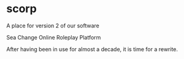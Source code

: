 # scorp
A place for version 2 of our software

Sea Change Online Roleplay Platform

After having been in use for almost a decade, it is time for a rewrite.
